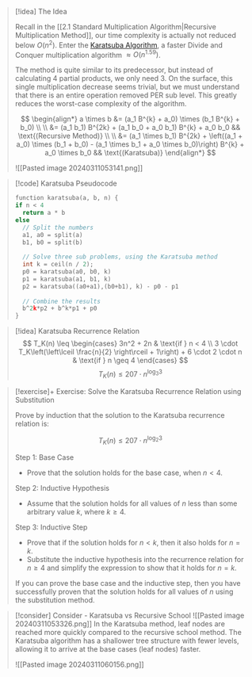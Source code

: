 

> [!idea] The Idea
> 
> Recall in the [[2.1 Standard Multiplication Algorithm|Recursive Multiplication Method]], our time complexity is actually not reduced below $O(n^2)$. Enter the [Karatsuba Algorithm](https://en.wikipedia.org/wiki/Karatsuba_algorithm), a faster Divide and Conquer multiplication algorithm $\approx O(n^{1.59})$.
>
> The method is quite similar to its predecessor, but instead of calculating 4 partial products, we only need 3. On the surface, this single multiplication decrease seems trivial, but we must understand that there is an entire operation removed PER sub level. This greatly reduces the worst-case complexity of the algorithm.
>
> $$
> \begin{align*}
> a \times b &= (a_1 B^{k} + a_0) \times (b_1 B^{k} + b_0) \\
> \\
> &= (a_1 b_1) B^{2k} + (a_1 b_0 + a_0 b_1) B^{k} + a_0 b_0 && \text{(Recursive Method)} \\
> \\
> &= (a_1 \times b_1) B^{2k} + \left((a_1 + a_0) \times (b_1 + b_0) - (a_1 \times b_1 + a_0 \times b_0)\right) B^{k} + a_0 \times b_0 && \text{(Karatsuba)}
> \end{align*}
> $$
>
> ![[Pasted image 20240311053141.png]]

> [!code] Karatsuba Pseudocode
> ```c
> function karatsuba(a, b, n) {
> if n < 4
> 	return a * b
> else
> 	// Split the numbers
> 	a1, a0 = split(a)
> 	b1, b0 = split(b)
> 	
> 	// Solve three sub problems, using the Karatsuba method
> 	int k = ceil(n / 2);
> 	p0 = karatsuba(a0, b0, k)
> 	p1 = karatsuba(a1, b1, k)
> 	p2 = karatsuba((a0+a1),(b0+b1), k) - p0 - p1
> 	
> 	// Combine the results
> 	b^2k*p2 + b^k*p1 + p0
> }
> ```

> [!idea] Karatsuba Recurrence Relation 
> $$
T_K(n) \leq
\begin{cases}
3n^2 + 2n & \text{if } n < 4 \\
3 \cdot T_K\left(\left\lceil \frac{n}{2} \right\rceil + 1\right) + 6 \cdot 2 \cdot n & \text{if } n \geq 4
\end{cases}
> $$
> $$
T_K(n) \leq 207 \cdot n^{\log_3 3}
> $$


> [!exercise]+ Exercise: Solve the Karatsuba Recurrence Relation using Substitution
>
> Prove by induction that the solution to the Karatsuba recurrence relation is:
> 
> $$
> T_K(n) \leq 207 \cdot n^{\log_2 3}
> $$
>
> Step 1: Base Case
> - Prove that the solution holds for the base case, when $n < 4$.
>
> Step 2: Inductive Hypothesis
> - Assume that the solution holds for all values of $n$ less than some arbitrary value $k$, where $k \geq 4$.
> 
> Step 3: Inductive Step
> - Prove that if the solution holds for $n < k$, then it also holds for $n = k$.
> - Substitute the inductive hypothesis into the recurrence relation for $n \geq 4$ and simplify the expression to show that it holds for $n = k$.
>
> If you can prove the base case and the inductive step, then you have successfully proven that the solution holds for all values of $n$ using the substitution method.

> [!consider] Consider - Karatsuba vs Recursive School 
> ![[Pasted image 20240311053326.png]]
> In the Karatsuba method, leaf nodes are reached more quickly compared to the recursive school method. The Karatsuba algorithm has a shallower tree structure with fewer levels, allowing it to arrive at the base cases (leaf nodes) faster.
> 
> ![[Pasted image 20240311060156.png]]


